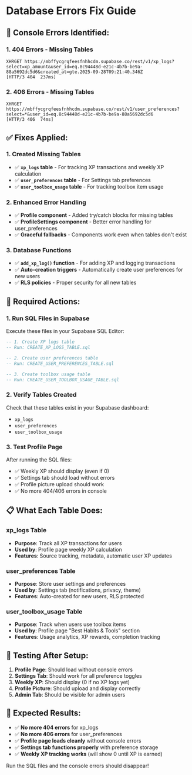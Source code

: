 # Database Errors Fix Guide

## 🚨 **Console Errors Identified:**

### **1. 404 Errors - Missing Tables**
```
XHRGET https://mbffycgrqfeesfnhhcdm.supabase.co/rest/v1/xp_logs?select=xp_amount&user_id=eq.8c94448d-e21c-4b7b-be9a-88a5692dc5d6&created_at=gte.2025-09-28T09:21:40.346Z
[HTTP/3 404  237ms]
```

### **2. 406 Errors - Missing Tables**
```
XHRGET https://mbffycgrqfeesfnhhcdm.supabase.co/rest/v1/user_preferences?select=*&user_id=eq.8c94448d-e21c-4b7b-be9a-88a5692dc5d6
[HTTP/3 406  74ms]
```

## ✅ **Fixes Applied:**

### **1. Created Missing Tables**
- ✅ **`xp_logs` table** - For tracking XP transactions and weekly XP calculation
- ✅ **`user_preferences` table** - For Settings tab preferences
- ✅ **`user_toolbox_usage` table** - For tracking toolbox item usage

### **2. Enhanced Error Handling**
- ✅ **Profile component** - Added try/catch blocks for missing tables
- ✅ **ProfileSettings component** - Better error handling for user_preferences
- ✅ **Graceful fallbacks** - Components work even when tables don't exist

### **3. Database Functions**
- ✅ **`add_xp_log()` function** - For adding XP and logging transactions
- ✅ **Auto-creation triggers** - Automatically create user preferences for new users
- ✅ **RLS policies** - Proper security for all new tables

## 🔧 **Required Actions:**

### **1. Run SQL Files in Supabase**
Execute these files in your Supabase SQL Editor:

```sql
-- 1. Create XP logs table
-- Run: CREATE_XP_LOGS_TABLE.sql

-- 2. Create user preferences table  
-- Run: CREATE_USER_PREFERENCES_TABLE.sql

-- 3. Create toolbox usage table
-- Run: CREATE_USER_TOOLBOX_USAGE_TABLE.sql
```

### **2. Verify Tables Created**
Check that these tables exist in your Supabase dashboard:
- `xp_logs`
- `user_preferences` 
- `user_toolbox_usage`

### **3. Test Profile Page**
After running the SQL files:
- ✅ Weekly XP should display (even if 0)
- ✅ Settings tab should load without errors
- ✅ Profile picture upload should work
- ✅ No more 404/406 errors in console

## 📋 **What Each Table Does:**

### **xp_logs Table**
- **Purpose**: Track all XP transactions for users
- **Used by**: Profile page weekly XP calculation
- **Features**: Source tracking, metadata, automatic user XP updates

### **user_preferences Table**
- **Purpose**: Store user settings and preferences
- **Used by**: Settings tab (notifications, privacy, theme)
- **Features**: Auto-created for new users, RLS protected

### **user_toolbox_usage Table**
- **Purpose**: Track when users use toolbox items
- **Used by**: Profile page "Best Habits & Tools" section
- **Features**: Usage analytics, XP rewards, completion tracking

## 🧪 **Testing After Setup:**

1. **Profile Page**: Should load without console errors
2. **Settings Tab**: Should work for all preference toggles
3. **Weekly XP**: Should display (0 if no XP logs yet)
4. **Profile Picture**: Should upload and display correctly
5. **Admin Tab**: Should be visible for admin users

## 🎯 **Expected Results:**

- ✅ **No more 404 errors** for xp_logs
- ✅ **No more 406 errors** for user_preferences  
- ✅ **Profile page loads cleanly** without console errors
- ✅ **Settings tab functions properly** with preference storage
- ✅ **Weekly XP tracking works** (will show 0 until XP is earned)

Run the SQL files and the console errors should disappear!
